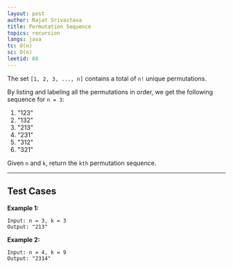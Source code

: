 ```yaml
---
layout: post
author: Rajat Srivastava
title: Permutation Sequence
topics: recursion
langs: java
tc: O(n)
sc: O(n)
leetid: 60
---
```


The set `[1, 2, 3, ..., n]` contains a total of `n!` unique permutations.

By listing and labeling all the permutations in order, we get the following sequence for `n = 3`:

1. "123"
2. "132"
3. "213"
4. "231"
5. "312"
6. "321"

Given `n` and `k`, return the `kth` permutation sequence.

---

## Test Cases

**Example 1:** 
```
Input: n = 3, k = 3
Output: "213"
```

**Example 2:** 
```
Input: n = 4, k = 9
Output: "2314"
```